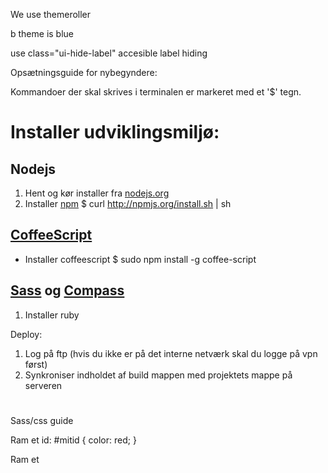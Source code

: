 We use themeroller

b theme is blue


use class="ui-hide-label" accesible label hiding


Opsætningsguide for nybegyndere:

Kommandoer der skal skrives i terminalen er markeret med et '$' tegn.  

# Installer udviklingsmiljø:

## Nodejs
1. Hent og kør installer fra [nodejs.org](http://nodejs.org/)
2. Installer [npm](http://npmjs.org/)
    $ curl http://npmjs.org/install.sh | sh

## [CoffeeScript](http://coffeescript.org/)
- Installer coffeescript
    $ sudo npm install -g coffee-script

## [Sass](http://sass-lang.com/) og [Compass](http://compass-style.org/)
1. Installer ruby 



Deploy:
1. Log på ftp (hvis du ikke er på det interne netværk skal du logge på vpn først)
2. Synkroniser indholdet af build mappen med projektets mappe på serveren



# 


Sass/css guide

Ram et id:
#mitid {
    color: red;
}

Ram et 
